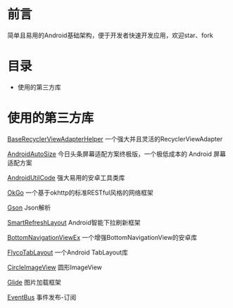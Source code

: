 # 前言
简单且易用的Android基础架构，便于开发者快速开发应用，欢迎star、fork
# 目录
- 使用的第三方库

# 使用的第三方库
[BaseRecyclerViewAdapterHelper](https://github.com/CymChad/BaseRecyclerViewAdapterHelper) 一个强大并且灵活的RecyclerViewAdapter

[AndroidAutoSize](https://github.com/JessYanCoding/AndroidAutoSize) 今日头条屏幕适配方案终极版，一个极低成本的 Android 屏幕适配方案

[AndroidUtilCode](https://github.com/Blankj/AndroidUtilCode) 强大易用的安卓工具类库

[OkGo](https://github.com/jeasonlzy/okhttp-OkGo) 一个基于okhttp的标准RESTful风格的网络框架

[Gson](https://github.com/google/gson) Json解析

[SmartRefreshLayout](https://github.com/scwang90/SmartRefreshLayout) Android智能下拉刷新框架

[BottomNavigationViewEx](https://github.com/ittianyu/BottomNavigationViewEx) 一个增强BottomNavigationView的安卓库

[FlycoTabLayout](https://github.com/H07000223/FlycoTabLayout) 一个Android TabLayout库

[CircleImageView](https://github.com/hdodenhof/CircleImageView) 圆形ImageView

[Glide](https://github.com/bumptech/glide) 图片加载框架

[EventBus](https://github.com/greenrobot/EventBus) 事件发布-订阅
